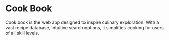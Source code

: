 # Cook Book
Cook book is the web app designed to inspire culinary exploration. With a vast recipe database, intuitive search options, it simplifies cooking for users of all skill levels.
